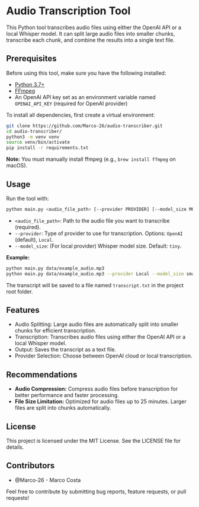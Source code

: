 # Audio Transcription Tool

This Python tool transcribes audio files using either the OpenAI API or a local Whisper model. It can split large audio files into smaller chunks, transcribe each chunk, and combine the results into a single text file.

## Prerequisites

Before using this tool, make sure you have the following installed:

- [Python 3.7+](https://www.python.org/)
- [FFmpeg](https://ffmpeg.org/)
- An OpenAI API key set as an environment variable named `OPENAI_API_KEY` (required for OpenAI provider)

To install all dependencies, first create a virtual environment:

```bash
git clone https://github.com/Marco-26/audio-transcriber.git
cd audio-transcriber/
python3 -m venv venv
source venv/bin/activate
pip install -r requirements.txt
```

**Note:** You must manually install ffmpeg (e.g., `brew install ffmpeg` on macOS).

## Usage

Run the tool with:

```bash
python main.py <audio_file_path> [--provider PROVIDER] [--model_size MODEL_SIZE]
```

- `<audio_file_path>`: Path to the audio file you want to transcribe (required).
- `--provider`: Type of provider to use for transcription. Options: `OpenAI` (default), `Local`.
- `--model_size`: (For local provider) Whisper model size. Default: `tiny`.

**Example:**

```bash
python main.py data/example_audio.mp3
python main.py data/example_audio.mp3 --provider Local --model_size small
```

The transcript will be saved to a file named `transcript.txt` in the project root folder.

## Features

- Audio Splitting: Large audio files are automatically split into smaller chunks for efficient transcription.
- Transcription: Transcribes audio files using either the OpenAI API or a local Whisper model.
- Output: Saves the transcript as a text file.
- Provider Selection: Choose between OpenAI cloud or local transcription.

## Recommendations

- **Audio Compression:** Compress audio files before transcription for better performance and faster processing.
- **File Size Limitation:** Optimized for audio files up to 25 minutes. Larger files are split into chunks automatically.

## License

This project is licensed under the MIT License. See the LICENSE file for details.

## Contributors

- @Marco-26 - Marco Costa

Feel free to contribute by submitting bug reports, feature requests, or pull requests!
